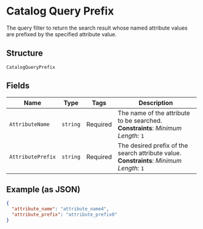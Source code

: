 
# Catalog Query Prefix

The query filter to return the search result whose named attribute values are prefixed by the specified attribute value.

## Structure

`CatalogQueryPrefix`

## Fields

| Name | Type | Tags | Description |
|  --- | --- | --- | --- |
| `AttributeName` | `string` | Required | The name of the attribute to be searched.<br>**Constraints**: *Minimum Length*: `1` |
| `AttributePrefix` | `string` | Required | The desired prefix of the search attribute value.<br>**Constraints**: *Minimum Length*: `1` |

## Example (as JSON)

```json
{
  "attribute_name": "attribute_name4",
  "attribute_prefix": "attribute_prefix0"
}
```

